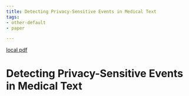 ```yaml
---
title: Detecting Privacy-Sensitive Events in Medical Text
tags:
- other-default
- paper

---
```


[local pdf](../../../pdfs/Detecting%20Privacy-Sensitive%20Events%20in%20Medical%20Text.pdf)

# Detecting Privacy-Sensitive Events in Medical Text
